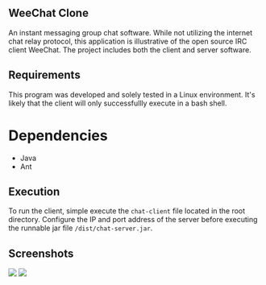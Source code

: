 ## WeeChat Clone
An instant messaging group chat software. While not utilizing the internet chat relay protocol, this application is illustrative of the open source IRC client WeeChat. The project includes both the client and server software.

## Requirements
This program was developed and solely tested in a Linux environment. It's likely that the client will only successfullly execute in a bash shell.
# Dependencies
- Java
- Ant
## Execution
To run the client, simple execute the `chat-client` file located in the root directory.
Configure the IP and port address of the server before executing the runnable jar file `/dist/chat-server.jar`.

## Screenshots
<img src="https://i.imgur.com/cKy7nQs.png">
<img src="https://i.imgur.com/GlYgPY3.png">
